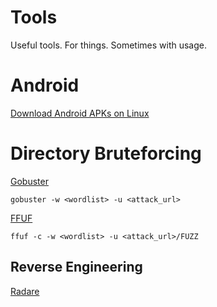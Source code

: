 # Tools

Useful tools. For things. Sometimes with usage.

# Android 

[Download Android APKs on Linux](https://github.com/matlink/gplaycli)


# Directory Bruteforcing

[Gobuster](github.com/OJ/gobuster)

`gobuster -w <wordlist> -u <attack_url>`

[FFUF](github.com/ffuf/ffuf)

`ffuf -c -w <wordlist> -u <attack_url>/FUZZ`

## Reverse Engineering

[Radare](https://rada.re/r/index.html)